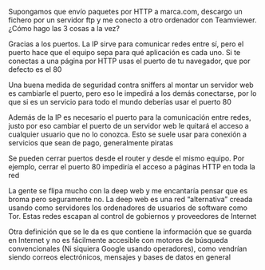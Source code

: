 Supongamos que envío paquetes por HTTP a marca.com, descargo un fichero por un servidor ftp y me conecto a otro ordenador con Teamviewer. ¿Cómo hago las 3 cosas a la vez?

Gracias a los puertos. La IP sirve para comunicar redes entre sí, pero el puerto hace que el equipo sepa para qué aplicación es cada uno. Si te conectas a una página por HTTP usas el puerto de tu navegador, que por defecto es el 80

Una buena medida de seguridad contra sniffers al montar un servidor web es cambiarle el puerto, pero eso le impedirá a los demás conectarse, por lo que si es un servicio para todo el mundo deberías usar el puerto 80

Además de la IP es necesario el puerto para la comunicación entre redes, justo por eso cambiar el puerto de un servidor web le quitará el acceso a cualquier usuario que no lo conozca. Esto se suele usar para conexión a servicios que sean de pago, generalmente piratas

Se pueden cerrar puertos desde el router y desde el mismo equipo. Por ejemplo, cerrar el puerto 80 impediría el acceso a páginas HTTP en toda la red

La gente se flipa mucho con la deep web y me encantaría pensar que es broma pero seguramente no. La deep web es una red “alternativa” creada usando como servidores los ordenadores de usuarios de software como Tor. Estas redes escapan al control de gobiernos y proveedores de Internet

Otra definición que se le da es que contiene la información que se guarda en Internet y no es fácilmente accesible con motores de búsqueda convencionales (Ni siquiera Google usando operadores), como vendrían siendo correos electrónicos, mensajes y bases de datos en general